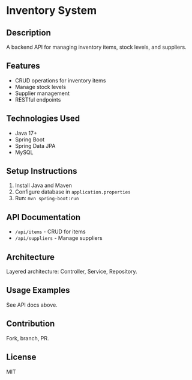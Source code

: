 # Inventory System

## Description
A backend API for managing inventory items, stock levels, and suppliers.

## Features
- CRUD operations for inventory items
- Manage stock levels
- Supplier management
- RESTful endpoints

## Technologies Used
- Java 17+
- Spring Boot
- Spring Data JPA
- MySQL

## Setup Instructions
1. Install Java and Maven
2. Configure database in `application.properties`
3. Run: `mvn spring-boot:run`

## API Documentation
- `/api/items` - CRUD for items
- `/api/suppliers` - Manage suppliers

## Architecture
Layered architecture: Controller, Service, Repository.

## Usage Examples
See API docs above.

## Contribution
Fork, branch, PR.

## License
MIT
